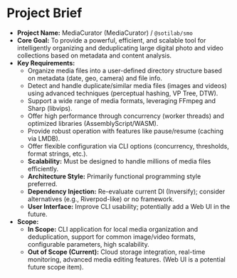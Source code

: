 <!-- Version: 0.3 | Last Updated: 2025-04-05 | Updated By: Cline -->

# Project Brief

- **Project Name:** MediaCurator (MediaCurator) / `@sotilab/smo`
- **Core Goal:** To provide a powerful, efficient, and scalable tool for intelligently organizing and deduplicating large digital photo and video collections based on metadata and content analysis.
- **Key Requirements:**
  - Organize media files into a user-defined directory structure based on metadata (date, geo, camera) and file info.
  - Detect and handle duplicate/similar media files (images and videos) using advanced techniques (perceptual hashing, VP Tree, DTW).
  - Support a wide range of media formats, leveraging FFmpeg and Sharp (libvips).
  - Offer high performance through concurrency (worker threads) and optimized libraries (AssemblyScript/WASM).
  - Provide robust operation with features like pause/resume (caching via LMDB).
  - Offer flexible configuration via CLI options (concurrency, thresholds, format strings, etc.).
  - **Scalability:** Must be designed to handle millions of media files efficiently.
  - **Architecture Style:** Primarily functional programming style preferred.
  - **Dependency Injection:** Re-evaluate current DI (Inversify); consider alternatives (e.g., Riverpod-like) or no framework.
  - **User Interface:** Improve CLI usability; potentially add a Web UI in the future.
- **Scope:**
  - **In Scope:** CLI application for local media organization and deduplication, support for common image/video formats, configurable parameters, high scalability.
  - **Out of Scope (Current):** Cloud storage integration, real-time monitoring, advanced media editing features. (Web UI is a potential future scope item).
